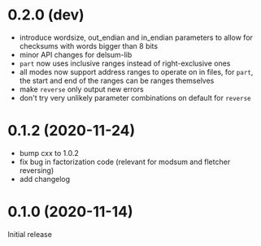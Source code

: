 0.2.0 (dev)
==================
* introduce wordsize, out_endian and in_endian parameters to allow for checksums with words bigger than 8 bits
* minor API changes for delsum-lib
* `part` now uses inclusive ranges instead of right-exclusive ones
* all modes now support address ranges to operate on in files, for `part`, the start and end of the ranges
  can be ranges themselves
* make `reverse` only output new errors
* don't try very unlikely parameter combinations on default for `reverse`

0.1.2 (2020-11-24)
==================
* bump cxx to 1.0.2
* fix bug in factorization code (relevant for modsum and fletcher reversing)
* add changelog

0.1.0 (2020-11-14)
==================
Initial release

